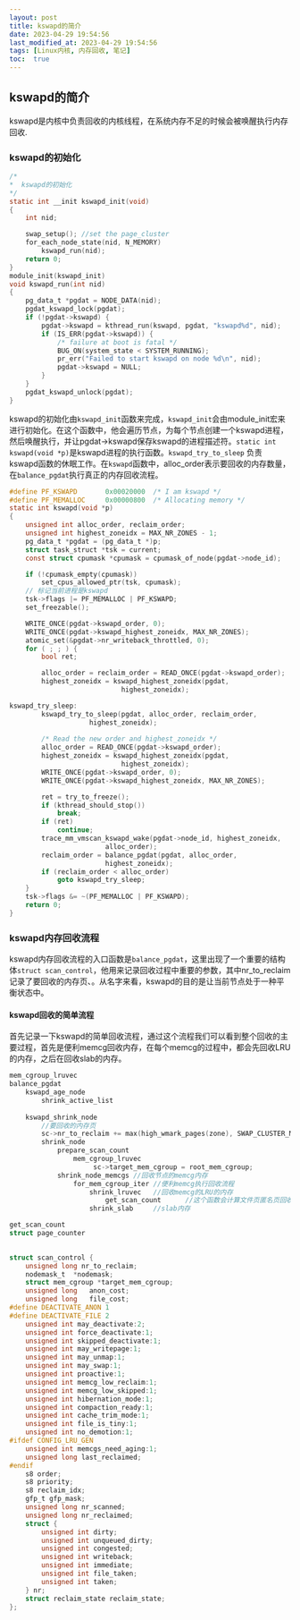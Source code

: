 ```yaml
---
layout: post
title: kswapd的简介
date: 2023-04-29 19:54:56
last_modified_at: 2023-04-29 19:54:56
tags: [Linux内核, 内存回收, 笔记]
toc:  true
---
```


## kswapd的简介

​		kswapd是内核中负责回收的内核线程，在系统内存不足的时候会被唤醒执行内存回收.

### kswapd的初始化

```c
/*
*  kswapd的初始化
*/
static int __init kswapd_init(void)
{
	int nid;

	swap_setup(); //set the page_cluster
	for_each_node_state(nid, N_MEMORY)
 		kswapd_run(nid);
	return 0;
}
module_init(kswapd_init)
void kswapd_run(int nid)
{
	pg_data_t *pgdat = NODE_DATA(nid);
	pgdat_kswapd_lock(pgdat);
	if (!pgdat->kswapd) {
		pgdat->kswapd = kthread_run(kswapd, pgdat, "kswapd%d", nid);
		if (IS_ERR(pgdat->kswapd)) {
			/* failure at boot is fatal */
			BUG_ON(system_state < SYSTEM_RUNNING);
			pr_err("Failed to start kswapd on node %d\n", nid);
			pgdat->kswapd = NULL;
		}
	}
	pgdat_kswapd_unlock(pgdat);
}
```

​		kswapd的初始化由`kswapd_init`函数来完成，`kswapd_init`会由module_init宏来进行初始化。在这个函数中，他会遍历节点，为每个节点创建一个kswapd进程，然后唤醒执行，并让pgdat->kswapd保存kswapd的进程描述符。`static int kswapd(void *p)`是kswapd进程的执行函数。`kswapd_try_to_sleep` 负责kswapd函数的休眠工作。在`kswapd`函数中，alloc_order表示要回收的内存数量，在`balance_pgdat`执行真正的内存回收流程。

```c
#define PF_KSWAPD		0x00020000	/* I am kswapd */
#define PF_MEMALLOC		0x00000800	/* Allocating memory */
static int kswapd(void *p)
{
	unsigned int alloc_order, reclaim_order;
	unsigned int highest_zoneidx = MAX_NR_ZONES - 1;
	pg_data_t *pgdat = (pg_data_t *)p;
	struct task_struct *tsk = current;
	const struct cpumask *cpumask = cpumask_of_node(pgdat->node_id);

	if (!cpumask_empty(cpumask))
		set_cpus_allowed_ptr(tsk, cpumask);
    // 标记当前进程是kswapd
	tsk->flags |= PF_MEMALLOC | PF_KSWAPD;
	set_freezable();

	WRITE_ONCE(pgdat->kswapd_order, 0);
	WRITE_ONCE(pgdat->kswapd_highest_zoneidx, MAX_NR_ZONES);
	atomic_set(&pgdat->nr_writeback_throttled, 0);
	for ( ; ; ) {
		bool ret;

		alloc_order = reclaim_order = READ_ONCE(pgdat->kswapd_order);
		highest_zoneidx = kswapd_highest_zoneidx(pgdat,
							highest_zoneidx);

kswapd_try_sleep:
		kswapd_try_to_sleep(pgdat, alloc_order, reclaim_order,
					highest_zoneidx);
		
		/* Read the new order and highest_zoneidx */
		alloc_order = READ_ONCE(pgdat->kswapd_order);
		highest_zoneidx = kswapd_highest_zoneidx(pgdat,
							highest_zoneidx);
		WRITE_ONCE(pgdat->kswapd_order, 0);
		WRITE_ONCE(pgdat->kswapd_highest_zoneidx, MAX_NR_ZONES);

		ret = try_to_freeze();
		if (kthread_should_stop())
			break;
		if (ret)
			continue;
		trace_mm_vmscan_kswapd_wake(pgdat->node_id, highest_zoneidx,
						alloc_order);
		reclaim_order = balance_pgdat(pgdat, alloc_order,
						highest_zoneidx);
		if (reclaim_order < alloc_order)
			goto kswapd_try_sleep;
	}
	tsk->flags &= ~(PF_MEMALLOC | PF_KSWAPD);
    return 0;
}

```

### kswapd内存回收流程

​		kswapd内存回收流程的入口函数是`balance_pgdat`，这里出现了一个重要的结构体`struct scan_control`，他用来记录回收过程中重要的参数，其中nr_to_reclaim记录了要回收的内存页、。从名字来看，kswapd的目的是让当前节点处于一种平衡状态中。

#### kswapd回收的简单流程

​		首先记录一下kswapd的简单回收流程，通过这个流程我们可以看到整个回收的主要过程，首先是便利memcg回收内存，在每个memcg的过程中，都会先回收LRU的内存，之后在回收slab的内存。

```c
mem_cgroup_lruvec
balance_pgdat
    kswapd_age_node
    	shrink_active_list
    		
    kswapd_shrink_node
    	//要回收的内存页
    	sc->nr_to_reclaim += max(high_wmark_pages(zone), SWAP_CLUSTER_MAX);、
    	shrink_node
    		prepare_scan_count
    			mem_cgroup_lruvec
    				 sc->target_mem_cgroup = root_mem_cgroup;
    		shrink_node_memcgs //回收节点的memcg内存
    			for_mem_cgroup_iter	//便利memcg执行回收流程
    				shrink_lruvec	//回收memcg的LRU的内存
            			get_scan_count		//这个函数会计算文件页匿名页回收的页数
    				shrink_slab		//slab内存

get_scan_count
struct page_counter
    
```



```c
struct scan_control {
	unsigned long nr_to_reclaim;
	nodemask_t	*nodemask;
	struct mem_cgroup *target_mem_cgroup;
	unsigned long	anon_cost;
	unsigned long	file_cost;
#define DEACTIVATE_ANON 1
#define DEACTIVATE_FILE 2
	unsigned int may_deactivate:2;
	unsigned int force_deactivate:1;
	unsigned int skipped_deactivate:1;
	unsigned int may_writepage:1;
	unsigned int may_unmap:1;
	unsigned int may_swap:1;
	unsigned int proactive:1;
	unsigned int memcg_low_reclaim:1;
	unsigned int memcg_low_skipped:1;
	unsigned int hibernation_mode:1;
	unsigned int compaction_ready:1;
	unsigned int cache_trim_mode:1;
	unsigned int file_is_tiny:1;
	unsigned int no_demotion:1;
#ifdef CONFIG_LRU_GEN
	unsigned int memcgs_need_aging:1;
	unsigned long last_reclaimed;
#endif
	s8 order;
	s8 priority;
	s8 reclaim_idx;
	gfp_t gfp_mask;
	unsigned long nr_scanned;
	unsigned long nr_reclaimed;
	struct {
		unsigned int dirty;
		unsigned int unqueued_dirty;
		unsigned int congested;
		unsigned int writeback;
		unsigned int immediate;
		unsigned int file_taken;
		unsigned int taken;
	} nr;
	struct reclaim_state reclaim_state;
};
```

